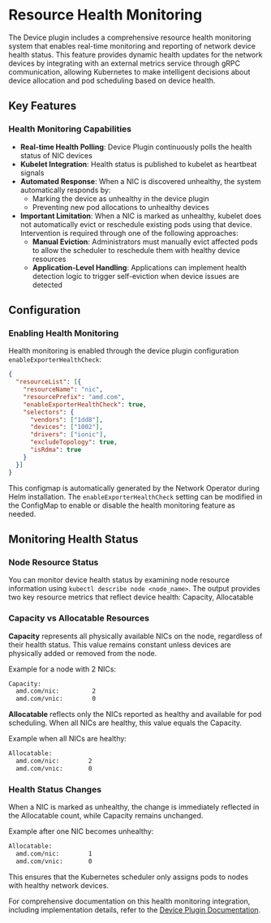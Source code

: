 # Resource Health Monitoring

The Device plugin includes a comprehensive resource health monitoring system that enables real-time monitoring and reporting of network device health status. This feature provides dynamic health updates for the network devices by integrating with an external metrics service through gRPC communication, allowing Kubernetes to make intelligent decisions about device allocation and pod scheduling based on device health.

## Key Features

### Health Monitoring Capabilities
- **Real-time Health Polling**: Device Plugin continuously polls the health status of NIC devices
- **Kubelet Integration**: Health status is published to kubelet as heartbeat signals
- **Automated Response**: When a NIC is discovered unhealthy, the system automatically responds by:
  - Marking the device as unhealthy in the device plugin
  - Preventing new pod allocations to unhealthy devices
- **Important Limitation**: When a NIC is marked as unhealthy, kubelet does not automatically evict or reschedule existing pods using that device. Intervention is required through one of the following approaches:
  - **Manual Eviction**: Administrators must manually evict affected pods to allow the scheduler to reschedule them with healthy device resources
  - **Application-Level Handling**: Applications can implement health detection logic to trigger self-eviction when device issues are detected

## Configuration

### Enabling Health Monitoring
Health monitoring is enabled through the device plugin configuration `enableExporterHealthCheck`:
```json
{
  "resourceList": [{
    "resourceName": "nic", 
    "resourcePrefix": "amd.com", 
    "enableExporterHealthCheck": true,
    "selectors": {
      "vendors": ["1dd8"], 
      "devices": ["1002"],
      "drivers": ["ionic"],
      "excludeTopology": true,
      "isRdma": true
    }
  }]
}
```

This configmap is automatically generated by the Network Operator during Helm installation. The `enableExporterHealthCheck` setting can be modified in the ConfigMap to enable or disable the health monitoring feature as needed.

## Monitoring Health Status

### Node Resource Status
You can monitor device health status by examining node resource information using `kubectl describe node <node_name>`. The output provides two key resource metrics that reflect device health: Capacity, Allocatable

### Capacity vs Allocatable Resources
**Capacity** represents all physically available NICs on the node, regardless of their health status. This value remains constant unless devices are physically added or removed from the node.

Example for a node with 2 NICs:

```bash
Capacity:
  amd.com/nic:         2
  amd.com/vnic:        0
```

**Allocatable** reflects only the NICs reported as healthy and available for pod scheduling. When all NICs are healthy, this value equals the Capacity.

Example when all NICs are healthy:

```bash
Allocatable:
  amd.com/nic:        2
  amd.com/vnic:       0
```

### Health Status Changes
When a NIC is marked as unhealthy, the change is immediately reflected in the Allocatable count, while Capacity remains unchanged.

Example after one NIC becomes unhealthy:

```bash
Allocatable:
  amd.com/nic:        1
  amd.com/vnic:       0
```
This ensures that the Kubernetes scheduler only assigns pods to nodes with healthy network devices.


For comprehensive documentation on this health monitoring integration, including implementation details, refer to the [Device Plugin Documentation](https://github.com/pensando/k8s-network-device-plugin/tree/master/docs).
